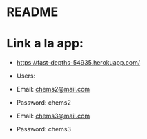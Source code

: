 # README


# Link a la app:

* https://fast-depths-54935.herokuapp.com/
* Users:

* Email: chems2@mail.com
* Password: chems2

* Email: chems3@mail.com
* Password: chems3